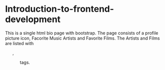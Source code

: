 # Introduction-to-frontend-development
This is a single html bio page with bootstrap. 
The page consists of a profile picture icon, Facorite Music Artists and Favorite Films.
The Artists and Films are listed with <ul>, <ol> tags.
